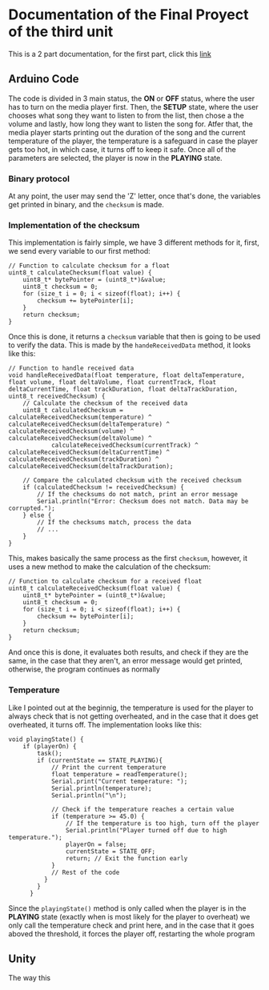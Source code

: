# Documentation of the Final Proyect of the third unit

This is a 2 part documentation, for the first part, click this [link](https://github.com/Mafe-Garcia/estrellitas_misc/tree/main/finalUnidad2)

## Arduino Code
The code is divided in 3 main status, the **ON** or **OFF** status, where the user has to turn on the media player first. Then, the **SETUP** state, where the user chooses what song they want to listen to from the list, then chose a the volume and lastly, how long they want to listen the song for. Atfer that, the media player starts printing out the duration of the song and the current temperature of the player, the temperature is a safeguard in case the player gets too hot, in which case, it turns off to keep it safe. Once all of the parameters are selected, the player is now in the **PLAYING** state.

### Binary protocol
At any point, the user may send the 'Z' letter, once that's done, the variables get printed in binary, and the `checksum` is made.

### Implementation of the checksum
This implementation is fairly simple, we have 3 different methods for it, first, we send every variable to our first method:

    // Function to calculate checksum for a float
    uint8_t calculateChecksum(float value) {
        uint8_t* bytePointer = (uint8_t*)&value;
        uint8_t checksum = 0;
        for (size_t i = 0; i < sizeof(float); i++) {
            checksum += bytePointer[i];
        }
        return checksum;
    }

Once this is done, it returns a `checksum` variable that then is going to be used to verify the data. This is made by the `handeReceivedData` method, it looks like this:

    // Function to handle received data
    void handleReceivedData(float temperature, float deltaTemperature, float volume, float deltaVolume, float currentTrack, float deltaCurrentTime, float trackDuration, float deltaTrackDuration, uint8_t receivedChecksum) {
        // Calculate the checksum of the received data
        uint8_t calculatedChecksum = calculateReceivedChecksum(temperature) ^ calculateReceivedChecksum(deltaTemperature) ^ calculateReceivedChecksum(volume) ^ calculateReceivedChecksum(deltaVolume) ^ 
                calculateReceivedChecksum(currentTrack) ^ calculateReceivedChecksum(deltaCurrentTime) ^ calculateReceivedChecksum(trackDuration) ^ calculateReceivedChecksum(deltaTrackDuration);
    
        // Compare the calculated checksum with the received checksum
        if (calculatedChecksum != receivedChecksum) {
            // If the checksums do not match, print an error message
            Serial.println("Error: Checksum does not match. Data may be corrupted.");
        } else {
            // If the checksums match, process the data
            // ...
        }
    }

This, makes basically the same process as the first `checksum`, however, it uses a new method to make the calculation of the checksum:

    // Function to calculate checksum for a received float
    uint8_t calculateReceivedChecksum(float value) {
        uint8_t* bytePointer = (uint8_t*)&value;
        uint8_t checksum = 0;
        for (size_t i = 0; i < sizeof(float); i++) {
            checksum += bytePointer[i];
        }
        return checksum;
    }

And once this is done, it evaluates both results, and check if they are the same, in the case that they aren't, an error message would get printed, otherwise, the program continues as normally

### Temperature
Like I pointed out at the beginnig, the temperature is used for the player to always check that is not getting overheated, and in the case that it does get overheated, it turns off. The implementation looks like this:

    void playingState() {
        if (playerOn) {
            task();
            if (currentState == STATE_PLAYING){
                // Print the current temperature
                float temperature = readTemperature();
                Serial.print("Current temperature: ");
                Serial.println(temperature);
                Serial.println("\n");
    
                // Check if the temperature reaches a certain value
                if (temperature >= 45.0) {
                    // If the temperature is too high, turn off the player             
                    Serial.println("Player turned off due to high temperature.");
                    playerOn = false;
                    currentState = STATE_OFF;
                    return; // Exit the function early
                }
                // Rest of the code
              }
            }
          }

Since the `playingState()` method is only called when the player is in the **PLAYING** state (exactly when is most likely for the player to overheat) we only call the temperature check and print here, and in the case that it goes aboved the threshold, it forces the player off, restarting the whole program

## Unity
The way this 
